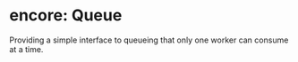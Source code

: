 encore: Queue
===

Providing a simple interface to queueing that only one worker can consume at a time.